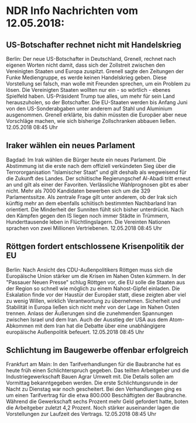 # NDR Info Nachrichten vom 12.05.2018:


## US-Botschafter rechnet nicht mit Handelskrieg
Berlin: Der neue US-Botschafter in Deutschland, Grenell, rechnet nach eigenen Worten nicht damit, dass sich der Zollstreit zwischen den Vereinigten Staaten und Europa zuspitzt. Grenell sagte den Zeitungen der Funke Mediengruppe, es werde keinen Handelskrieg geben. Diese Vorstellung sei falsch, man wolle mit Freunden sprechen, um ein Problem zu lösen. Die Vereinigten Staaten wollten nur ein - so wörtlich - ebenes Spielfeld haben. US-Präsident Trump tue alles, um mehr für sein Land herauszuholen, so der Botschafter. Die EU-Staaten werden bis Anfang Juni von den US-Sonderabgaben unter anderem auf Stahl und Aluminium ausgenommen. Grenell erklärte, bis dahin müssten die Europäer aber neue Vorschläge machen, wie sich bisherige Zollschranken abbauen ließen. 12.05.2018 08:45 Uhr 

## Iraker wählen ein neues Parlament
Bagdad: Im Irak wählen die Bürger heute ein neues Parlament. Die Abstimmung ist die erste nach dem offiziell verkündeten Sieg über die Terrororganisation "Islamischer Staat" und gilt deshalb als wegweisend für die Zukunft des Landes. Der schiitische Regierungschef Al-Abadi tritt erneut an und gilt als einer der Favoriten. Verlässliche Wahlprognosen gibt es aber nicht. Mehr als 7000 Kandidaten bewerben sich um die 329 Parlamentssitze. Als zentrale Frage gilt unter anderem, ob der Irak sich künftig mehr an dem ebenfalls schiitisch bestimmten Nachbarland Iran orientiert. Die Minderheit der Sunniten fühlt sich bisher unterdrückt. Nach den Kämpfen gegen den IS liegen noch immer Städte in Trümmern, Hunderttausende leben in Flüchtlingslagern. Die Vereinten Nationen sprachen von zwei Millionen Vertriebenen. 12.05.2018 08:45 Uhr 

## Röttgen fordert entschlossene Krisenpolitik der EU
Berlin: Nach Ansicht des CDU-Außenpolitikers Röttgen muss sich die Europäische Union stärker um die Krisen im Nahen Osten kümmern. In der "Passauer Neuen Presse" schlug Röttgen vor, die EU solle die Staaten aus der Region so schnell wie möglich zu einem Nahost-Gipfel einladen. Die Eskalation finde vor der Haustür der Europäer statt, diese zeigten aber viel zu wenig Willen, wirklich Verantwortung zu übernehmen. Sicherheit und Stabilität in Europa ließen sich nicht mehr von der Lage im Nahen Osten trennen. Anlass der Äußerungen sind die zunehmenden Spannungen zwischen Israel und dem Iran. Auch der Ausstieg der USA aus dem Atom-Abkommen mit dem Iran hat die Debatte über eine unabhängigere europäische Außenpolitik befeuert. 12.05.2018 08:45 Uhr 

## Schlichtung im Baugewerbe offenbar erfolgreich
Frankfurt am Main: In den Tarifverhandlungen für die Baubranche hat es heute früh einen Schlichterspruch gegeben. Das teilten Arbeitgeber und die Industriegewerkschaft Bauen Agrar Umwelt mit. Die Details sollen am Vormittag bekanntgegeben werden. Die erste Schlichtungsrunde in der Nacht zu Dienstag war noch gescheitert. Bei den Verhandlungen ging es um einen Tarifvertrag für die etwa 800.000 Beschäftigten der Baubranche. Während die Gewerkschaft sechs Prozent mehr Geld gefordert hatte, boten die Arbeitgeber zuletzt 4,2 Prozent. Noch stärker auseinander lagen die Vorstellungen zur Laufzeit des Vertrags. 12.05.2018 08:45 Uhr 
